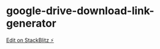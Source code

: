 # google-drive-download-link-generator

[Edit on StackBlitz ⚡️](https://stackblitz.com/edit/web-platform-gnkpyw)